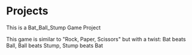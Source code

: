 # Projects
This is a Bat_Ball_Stump Game Project

This game is similar to "Rock, Paper, Scissors" but with a twist:
Bat beats Ball,
Ball beats Stump,
Stump beats Bat
